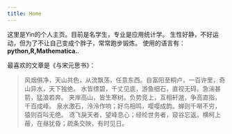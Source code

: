 ```yaml
---
title: Home
---
```


这里是Yin的个人主页。目前是名学生，专业是应用统计学。
生性好静，不好运动，但为了不让自己变成个胖子，常常跑步锻炼。
使用的语言有：**python,R,Mathematica.**.


最喜欢的文章是《与宋元思书》：
>风烟俱净，天山共色，从流飘荡，任意东西。自富阳至桐卢，一百许里，奇山异水，天下独绝。
>水皆缥碧，千丈见底，游鱼细石，直视无碍。急湍甚箭，猛浪若奔。
>夹岸高山，皆生寒树。负势竞上，互相轩邈，争高直指，千百成峰。
>泉水激石，泠泠作响；好鸟相鸣，嘤嘤成韵。蝉则千啭不穷，猿则百叫无绝。
>鸢飞戾天者，望峰息心；经纶世务者，窥谷忘返。横柯上蔽，在昼犹昏；疏条交映，有时见日。
